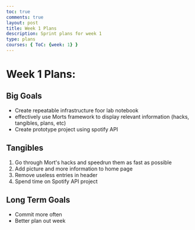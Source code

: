 ```yaml
---
toc: true
comments: true
layout: post
title: Week 1 Plans
description: Sprint plans for week 1
type: plans
courses: { ToC: {week: 1} }
---
```



# Week 1 Plans:

## Big Goals
- Create repeatable infrastructure foor lab notebook
- effectively use Morts framework to display relevant information (hacks, tangibles, plans, etc)
- Create prototype project using spotify API

## Tangibles
1. Go through Mort's hacks and speedrun them as fast as possible
2. Add picture and more information to home page
3. Remove useless entries in header
4. Spend time on Spotify API project

## Long Term Goals
- Commit more often
- Better plan out week